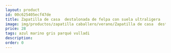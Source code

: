 ```yaml
---
layout: product
id: 00c625405ecf47de
title: Zapatilla de casa  destalonada de felpa con suela ultraligera 
image: img/productos/zapatilla caballero/verano/Zapatilla de casa  destalonada de felpa con suela ultraligera =28=azul marino gris parqué vulladi.webp
price: 28
tags: azul marino gris parqué vulladi
description: 
order: 0
---
```

